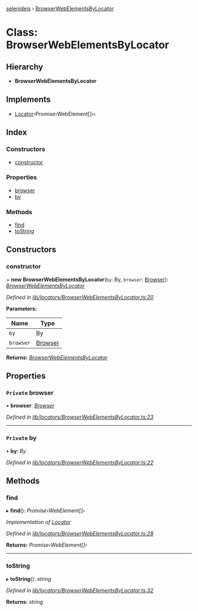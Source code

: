 [selenidejs](../README.md) › [BrowserWebElementsByLocator](browserwebelementsbylocator.md)

# Class: BrowserWebElementsByLocator

## Hierarchy

* **BrowserWebElementsByLocator**

## Implements

* [Locator](../interfaces/locator.md)‹Promise‹WebElement[]››

## Index

### Constructors

* [constructor](browserwebelementsbylocator.md#constructor)

### Properties

* [browser](browserwebelementsbylocator.md#private-browser)
* [by](browserwebelementsbylocator.md#private-by)

### Methods

* [find](browserwebelementsbylocator.md#find)
* [toString](browserwebelementsbylocator.md#tostring)

## Constructors

###  constructor

\+ **new BrowserWebElementsByLocator**(`by`: By, `browser`: [Browser](browser.md)): *[BrowserWebElementsByLocator](browserwebelementsbylocator.md)*

*Defined in [lib/locators/BrowserWebElementsByLocator.ts:20](https://github.com/knowledgeexpert/selenidejs/blob/master/lib/locators/BrowserWebElementsByLocator.ts#L20)*

**Parameters:**

Name | Type |
------ | ------ |
`by` | By |
`browser` | [Browser](browser.md) |

**Returns:** *[BrowserWebElementsByLocator](browserwebelementsbylocator.md)*

## Properties

### `Private` browser

• **browser**: *[Browser](browser.md)*

*Defined in [lib/locators/BrowserWebElementsByLocator.ts:23](https://github.com/knowledgeexpert/selenidejs/blob/master/lib/locators/BrowserWebElementsByLocator.ts#L23)*

___

### `Private` by

• **by**: *By*

*Defined in [lib/locators/BrowserWebElementsByLocator.ts:22](https://github.com/knowledgeexpert/selenidejs/blob/master/lib/locators/BrowserWebElementsByLocator.ts#L22)*

## Methods

###  find

▸ **find**(): *Promise‹WebElement[]›*

*Implementation of [Locator](../interfaces/locator.md)*

*Defined in [lib/locators/BrowserWebElementsByLocator.ts:28](https://github.com/knowledgeexpert/selenidejs/blob/master/lib/locators/BrowserWebElementsByLocator.ts#L28)*

**Returns:** *Promise‹WebElement[]›*

___

###  toString

▸ **toString**(): *string*

*Defined in [lib/locators/BrowserWebElementsByLocator.ts:32](https://github.com/knowledgeexpert/selenidejs/blob/master/lib/locators/BrowserWebElementsByLocator.ts#L32)*

**Returns:** *string*
